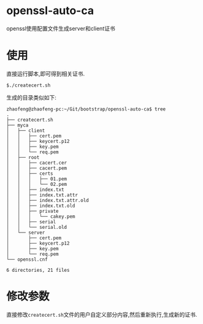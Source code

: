 # openssl-auto-ca
openssl使用配置文件生成server和client证书

# 使用
直接运行脚本,即可得到相关证书.


    $./createcert.sh


生成的目录类似如下:

    zhaofeng@zhaofeng-pc:~/Git/bootstrap/openssl-auto-ca$ tree
    .
    ├── createcert.sh
    ├── myca
    │   ├── client
    │   │   ├── cert.pem
    │   │   ├── keycert.p12
    │   │   ├── key.pem
    │   │   └── req.pem
    │   ├── root
    │   │   ├── cacert.cer
    │   │   ├── cacert.pem
    │   │   ├── certs
    │   │   │   ├── 01.pem
    │   │   │   └── 02.pem
    │   │   ├── index.txt
    │   │   ├── index.txt.attr
    │   │   ├── index.txt.attr.old
    │   │   ├── index.txt.old
    │   │   ├── private
    │   │   │   └── cakey.pem
    │   │   ├── serial
    │   │   └── serial.old
    │   └── server
    │       ├── cert.pem
    │       ├── keycert.p12
    │       ├── key.pem
    │       └── req.pem
    └── openssl.cnf

    6 directories, 21 files

# 修改参数
直接修改`createcert.sh`文件的用户自定义部分内容,然后重新执行,生成新的证书.
 
